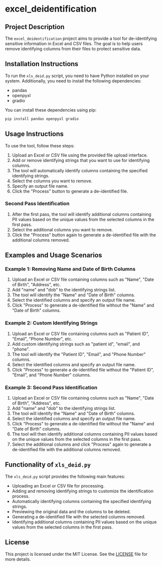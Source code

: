 # excel_deidentification

## Project Description

The `excel_deidentification` project aims to provide a tool for de-identifying sensitive information in Excel and CSV files. The goal is to help users remove identifying columns from their files to protect sensitive data.

## Installation Instructions

To run the `xls_deid.py` script, you need to have Python installed on your system. Additionally, you need to install the following dependencies:

- pandas
- openpyxl
- gradio

You can install these dependencies using pip:

```sh
pip install pandas openpyxl gradio
```

## Usage Instructions

To use the tool, follow these steps:

1. Upload an Excel or CSV file using the provided file upload interface.
2. Add or remove identifying strings that you want to use for identifying columns.
3. The tool will automatically identify columns containing the specified identifying strings.
4. Select the columns you want to remove.
5. Specify an output file name.
6. Click the "Process" button to generate a de-identified file.

### Second Pass Identification

1. After the first pass, the tool will identify additional columns containing PII values based on the unique values from the selected columns in the first pass.
2. Select the additional columns you want to remove.
3. Click the "Process" button again to generate a de-identified file with the additional columns removed.

## Examples and Usage Scenarios

### Example 1: Removing Name and Date of Birth Columns

1. Upload an Excel or CSV file containing columns such as "Name", "Date of Birth", "Address", etc.
2. Add "name" and "dob" to the identifying strings list.
3. The tool will identify the "Name" and "Date of Birth" columns.
4. Select the identified columns and specify an output file name.
5. Click "Process" to generate a de-identified file without the "Name" and "Date of Birth" columns.

### Example 2: Custom Identifying Strings

1. Upload an Excel or CSV file containing columns such as "Patient ID", "Email", "Phone Number", etc.
2. Add custom identifying strings such as "patient id", "email", and "phone".
3. The tool will identify the "Patient ID", "Email", and "Phone Number" columns.
4. Select the identified columns and specify an output file name.
5. Click "Process" to generate a de-identified file without the "Patient ID", "Email", and "Phone Number" columns.

### Example 3: Second Pass Identification

1. Upload an Excel or CSV file containing columns such as "Name", "Date of Birth", "Address", etc.
2. Add "name" and "dob" to the identifying strings list.
3. The tool will identify the "Name" and "Date of Birth" columns.
4. Select the identified columns and specify an output file name.
5. Click "Process" to generate a de-identified file without the "Name" and "Date of Birth" columns.
6. The tool will then identify additional columns containing PII values based on the unique values from the selected columns in the first pass.
7. Select the additional columns and click "Process" again to generate a de-identified file with the additional columns removed.

## Functionality of `xls_deid.py`

The `xls_deid.py` script provides the following main features:

- Uploading an Excel or CSV file for processing.
- Adding and removing identifying strings to customize the identification process.
- Automatically identifying columns containing the specified identifying strings.
- Previewing the original data and the columns to be deleted.
- Generating a de-identified file with the selected columns removed.
- Identifying additional columns containing PII values based on the unique values from the selected columns in the first pass.

## License

This project is licensed under the MIT License. See the [LICENSE](LICENSE) file for more details.
